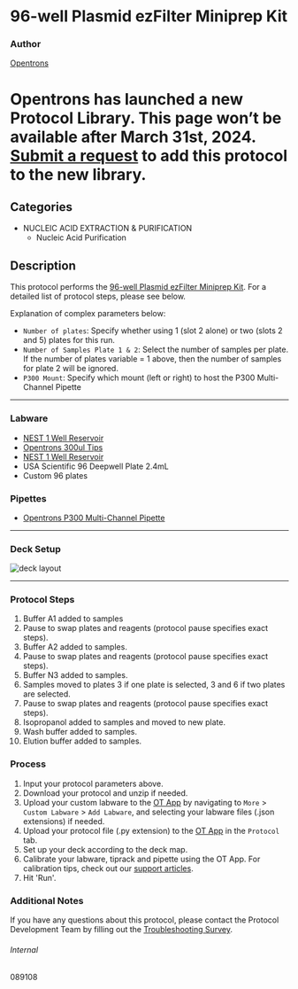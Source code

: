 # 96-well Plasmid ezFilter Miniprep Kit

### Author
[Opentrons](https://opentrons.com/)


# Opentrons has launched a new Protocol Library. This page won’t be available after March 31st, 2024. [Submit a request](https://docs.google.com/forms/d/e/1FAIpQLSdYYp9QCKow4nn0KlCVsMS3HX0eJ0N9O7-erajKvcpT0lWbSg/viewform) to add this protocol to the new library.

## Categories
* NUCLEIC ACID EXTRACTION & PURIFICATION
	* Nucleic Acid Purification

## Description
This protocol performs the [96-well Plasmid ezFilter Miniprep Kit](https://www.bioland-sci.com/index.php?main_page=product_info&products_id=137&zenid=6d2c9844db2a12e37e573e104fedbba5). For a detailed list of protocol steps, please see below.

Explanation of complex parameters below:
* `Number of plates`: Specify whether using 1 (slot 2 alone) or two (slots 2 and 5) plates for this run.
* `Number of Samples Plate 1 & 2`: Select the number of samples per plate. If the number of plates variable = 1 above, then the number of samples for plate 2 will be ignored.
* `P300 Mount`: Specify which mount (left or right) to host the P300 Multi-Channel Pipette

---

### Labware
* [NEST 1 Well Reservoir](https://shop.opentrons.com/consumables/)
* [Opentrons 300ul Tips](https://shop.opentrons.com/consumables/)
* [NEST 1 Well Reservoir](https://shop.opentrons.com/consumables/)
* USA Scientific 96 Deepwell Plate 2.4mL
* Custom 96 plates


### Pipettes
* [Opentrons P300 Multi-Channel Pipette](https://opentrons.com/pipettes/)


---

### Deck Setup
![deck layout](https://opentrons-protocol-library-website.s3.amazonaws.com/custom-README-images/0a1784/Screen+Shot+2022-09-15+at+4.25.47+PM.png)

---

### Protocol Steps
1. Buffer A1 added to samples
2. Pause to swap plates and reagents (protocol pause specifies exact steps).
3. Buffer A2 added to samples.
4. Pause to swap plates and reagents (protocol pause specifies exact steps).
5. Buffer N3 added to samples.
6. Samples moved to plates 3 if one plate is selected, 3 and 6 if two plates are selected.
7. Pause to swap plates and reagents (protocol pause specifies exact steps).
8. Isopropanol added to samples and moved to new plate.
9. Wash buffer added to samples.
10. Elution buffer added to samples.

### Process
1. Input your protocol parameters above.
2. Download your protocol and unzip if needed.
3. Upload your custom labware to the [OT App](https://opentrons.com/ot-app) by navigating to `More` > `Custom Labware` > `Add Labware`, and selecting your labware files (.json extensions) if needed.
4. Upload your protocol file (.py extension) to the [OT App](https://opentrons.com/ot-app) in the `Protocol` tab.
5. Set up your deck according to the deck map.
6. Calibrate your labware, tiprack and pipette using the OT App. For calibration tips, check out our [support articles](https://support.opentrons.com/en/collections/1559720-guide-for-getting-started-with-the-ot-2).
7. Hit 'Run'.

### Additional Notes
If you have any questions about this protocol, please contact the Protocol Development Team by filling out the [Troubleshooting Survey](https://protocol-troubleshooting.paperform.co/).

###### Internal
089108
